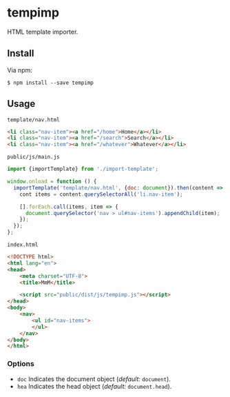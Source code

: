 tempimp
=======
HTML template importer.

## Install
Via npm:
```console
$ npm install --save tempimp
```

## Usage
```template/nav.html```
```html
<li class="nav-item"><a href="/home">Home</a></li>
<li class="nav-item"><a href="/search">Search</a></li>
<li class="nav-item"><a href="/whatever">Whatever</a></li>
```
```public/js/main.js```
```js
import {importTemplate} from './import-template';

window.onload = function () {
  importTemplate('template/nav.html', {doc: document}).then(content => {
    cont items = content.querySelectorAll('li.nav-item');

    [].forEach.call(items, item => {
      document.querySelector('nav > ul#nav-items').appendChild(item);
    });
  });  
};
```
```index.html```
```html
<!DOCTYPE html>
<html lang="en">
<head>
    <meta charset="UTF-8">
    <title>MmM</title>

    <script src="public/dist/js/tempimp.js"></script>
</head>
<body>
    <nav>
        <ul id="nav-items">
        </ul>
    </nav>
</body>
</html>
```
### Options
* ```doc``` Indicates the document object (*default:* ```document```).
* ```hea``` Indicates the head object (*default:* ```document.head```).